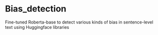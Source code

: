 # Bias_detection

Fine-tuned Roberta-base to detect various kinds of bias in sentence-level text using Huggingface libraries

